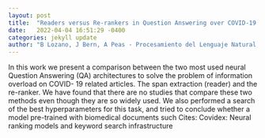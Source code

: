```yaml
---
layout: post
title:  "Readers versus Re-rankers in Question Answering over COVID-19 scientific literature"
date:   2022-04-04 16:51:29 -0400
categories: jekyll update
author: "B Lozano, J Bern, A Peas - Procesamiento del Lenguaje Natural, 2022"
---
```

In this work we present a comparison between the two most used neural Question Answering (QA) architectures to solve the problem of information overload on COVID- 19 related articles. The span extraction (reader) and the re-ranker. We have found that there are no studies that compare these two methods even though they are so widely used. We also performed a search of the best hyperparameters for this task, and tried to conclude whether a model pre-trained with biomedical documents such Cites: Covidex: Neural ranking models and keyword search infrastructure
